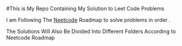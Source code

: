 #This is My Repo Containing My Solution to Leet Code Problems 

I am Following The [Neetcode](https://neetcode.io/) Roadmap to solve problems in order . 

The Solutions Will Also Be Divided Into Different Folders According to Neetcode Roadmap